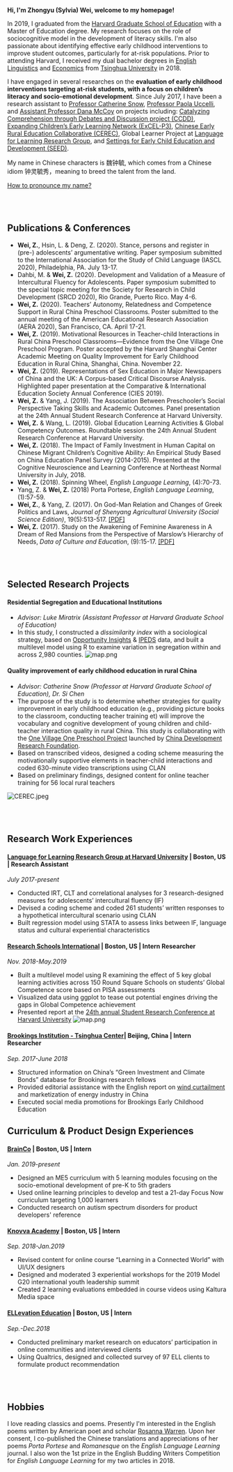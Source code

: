 **Hi, I'm Zhongyu (Sylvia) Wei, welcome to my homepage!**

In 2019, I graduated from the [Harvard Graduate School of Education](https://www.gse.harvard.edu/) with a Master of Education degree. My research focuses on the role of sociocognitive model in the development of literacy skills. I'm also passionate about identifying effective early childhood interventions to improve student outcomes, particularly for at-risk populations. Prior to attending Harvard, I received my dual bachelor degrees in [English Linguistics](http://www.wwx.tsinghua.edu.cn/publish/fdllen/index.html) and [Economics](http://www.sem.tsinghua.edu.cn/en/) from [Tsinghua University](http://www.tsinghua.edu.cn/publish/thu2018en/) in 2018.

I have engaged in several researches on the **evaluation of early childhood interventions targeting at-risk students, with a focus on children’s literacy and socio-emotional development**. Since July 2017, I have been a research assistant to [Professor Catherine Snow](https://www.researchgate.net/profile/Catherine_Snow), [Professor Paola Uccelli](https://www.researchgate.net/profile/Paola_Uccelli), and [Assistant Professor Dana McCoy](https://www.researchgate.net/profile/Dana_Mccoy) on projects including: [Catalyzing Comprehension through Debates and Discussion project (CCDD)](https://ccdd.serpmedia.org/), [Expanding Children’s Early Learning Network (ExCEL-P3)](https://www.mdrc.org/project/expanding-children-s-early-learning-excel-network), [Chinese Early Rural Education Collaborative (CEREC)](https://www.researchgate.net/project/Quality-improvement-of-early-childhood-education-in-rural-China), Global Learner Project at [Language for Learning Research Group](https://projects.iq.harvard.edu/uccelli), and [Settings for Early Child Education and Development (SEED)](https://seed.gse.harvard.edu/). 

My name in Chinese characters is 魏钟毓, which comes from a Chinese idiom 钟灵毓秀，meaning to breed the talent from the land. 

[How to pronounce my name?](http://text-to-speech.imtranslator.net/speech.asp)

<br><br>

## Publications & Conferences
-	**Wei, Z.**, Hsin, L. & Deng, Z. (2020). Stance, persons and register in (pre-) adolescents’ argumentative writing. Paper symposium submitted to the International Association for the Study of Child Language (IASCL 2020), Philadelphia, PA. July 13-17.
- Dahbi, M. & **Wei, Z.** (2020). Development and Validation of a Measure of Intercultural Fluency for Adolescents. Paper symposium submitted to the special topic meeting for the Society for Research in Child Development (SRCD 2020), Rio Grande, Puerto Rico. May 4-6.
-	**Wei, Z.** (2020). Teachers’ Autonomy, Relatedness and Competence Support in Rural China Preschool Classrooms. Poster submitted to the annual meeting of the American Educational Research Association (AERA 2020), San Francisco, CA. April 17-21.
-	**Wei, Z.** (2019). Motivational Resources in Teacher-child Interactions in Rural China Preschool Classrooms—Evidence from the One Village One Preschool Program. Poster accepted by the Harvard Shanghai Center Academic Meeting on Quality Improvement for Early Childhood Education in Rural China, Shanghai, China. November 22.
-	**Wei, Z.** (2019). Representations of Sex Education in Major Newspapers of China and the UK: A Corpus-based Critical Discourse Analysis. Highlighted paper presentation at the Comparative & International Education Society Annual Conference (CIES 2019).
- **Wei, Z.** & Yang, J. (2019). The Association Between Preschooler’s Social Perspective Taking Skills and Academic Outcomes. Panel presentation at the 24th Annual Student Research Conference at Harvard University.
- **Wei, Z.** & Wang, L. (2019). Global Education Learning Activities & Global Competency Outcomes. Roundtable session the 24th Annual Student Research Conference at Harvard University.
-	**Wei, Z.** (2018). The Impact of Family Investment in Human Capital on Chinese Migrant Children’s Cognitive Ability: An Empirical Study Based on China Education Panel Survey (2014-2015). Presented at the Cognitive Neuroscience and Learning Conference at Northeast Normal University in July, 2018.
-	**Wei, Z.** (2018). Spinning Wheel, _English Language Learning_, (4):70-73.
- Yang, Z. & **Wei, Z.** (2018) Porta Portese, _English Language Learning_, (1):57-59.
-	**Wei, Z.**, & Yang, Z. (2017). On God-Man Relation and Changes of Greek Politics and Laws, _Journal of Shenyang Agricultural University (Social Science Edition)_, 19(5):513-517. [[PDF]](Sylviawzy.github.io/assets/files/CNKI论神人关系与古希腊城邦政制法律的演变.pdf)
-	**Wei, Z.** (2017). Study on the Awakening of Feminine Awareness in A Dream of Red Mansions from the Perspective of Marslow’s Hierarchy of Needs, _Data of Culture and Education_, (9):15-17. [[PDF]](Sylviawzy.github.io/assets/files/从马斯洛需求层次理论看_红楼梦_中女性自我意识的觉醒_魏钟毓.pdf)

<br><br>
<div id = "projects"></div>

## Selected Research Projects

#### Residential Segregation and Educational Institutions 
- _Advisor: Luke Miratrix (Assistant Professor at Harvard Graduate School of Education)_
- In this study, I constructed a _dissimilarity index_ with a sociological strategy, based on [Opportunity Insights](https://opportunityinsights.org/) & [IPEDS](https://nces.ed.gov/ipeds/) data, and built a multilevel model using R to examine variation in segregation within and across 2,980 counties.
![map.png](Sylviawzy.github.io/assets/img/map.png)

#### Quality improvement of early childhood education in rural China
- _Advisor: Catherine Snow (Professor at Harvard Graduate School of Education), Dr. Si Chen_
- The purpose of the study is to determine whether strategies for quality improvement in early childhood education (e.g., providing picture books to the classroom, conducting teacher training et) will improve the vocabulary and cognitive development of young children and child-teacher interaction quality in rural China. This study is collaborating with the [One Village One Preschool Project](http://www.cdrf.org.cn/hcyey/index.jhtml) launched by [China Development Research Foundation](http://www.cdrf.org.cn/).
- Based on transcribed videos, designed a coding scheme measuring the motivationally supportive elements in teacher-child interactions and coded 630-minute video transcriptions using CLAN
- Based on preliminary findings, designed content for online teacher training for 56 local rural teachers

![CEREC.jpeg](Sylviawzy.github.io/assets/img/CEREC.jpeg)

<br><br>

## Research Work Experiences

#### [Language for Learning Research Group at Harvard University](https://projects.iq.harvard.edu/uccelli) | Boston, US | Research Assistant	
_July 2017-present_
-	Conducted IRT, CLT and correlational analyses for 3 research-designed measures for adolescents’ intercultural fluency (IF)
-	Devised a coding scheme and coded 261 students’ written responses to a hypothetical intercultural scenario using CLAN
-	Built regression model using STATA to assess links between IF, language status and cultural experiential characteristics

#### [Research Schools International](https://researchschools-international-cmna.squarespace.com/) | Boston, US | Intern Researcher	
_Nov. 2018-May.2019_
-	Built a multilevel model using R examining the effect of 5 key global learning activities across 150 Round Square Schools on students’ Global Competence score based on PISA assessments
-	Visualized data using ggplot to tease out potential engines driving the gaps in Global Competence achievement
-	Presented report at the [24th annual Student Research Conference at Harvard University](https://src.gse.harvard.edu/)
![map.png](Sylviawzy.github.io/assets/img/GCscale.png)

#### [Brookings Institution - Tsinghua Center](https://www.brookings.edu/center/brookings-tsinghua-center/)| Beijing, China | Intern Researcher	
_Sep. 2017-June 2018_
-	Structured information on China’s “Green Investment and Climate Bonds” database for Brookings research fellows
-	Provided editorial assistance with the English report on [wind curtailment](https://www.brookings.edu/wp-content/uploads/2018/03/wind-curtailment-in-china-and-lessons-from-the-united-states1.pdf) and marketization of energy industry in China
-	Executed social media promotions for Brookings Early Childhood Education


## Curriculum & Product Design Experiences

#### [BrainCo](https://www.brainco.tech/)  | Boston, US | Intern	
_Jan. 2019-present_
- Designed an ME5 curriculum with 5 learning modules focusing on the socio-emotional development of pre-K to 5th graders
- Used online learning principles to develop and test a 21-day Focus Now curriculum targeting 1,000 learners
-	Conducted research on autism spectrum disorders for product developers' reference


#### [Knovva Academy](https://www.knovva.com/) | Boston, US | Intern
_Sep. 2018-Jan.2019_
-	Revised content for online course “Learning in a Connected World” with UI/UX designers 
- Designed and moderated 3 experiential workshops for the 2019 Model G20 international youth leadership summit
- Created 2 learning evaluations embedded in course videos using Kaltura Media space


#### [ELLevation Education](https://ellevationeducation.com/home/default) | Boston, US | Intern
_Sep.-Dec.2018_
-	Conducted preliminary market research on educators’ participation in online communities and interviewed clients
-	Using Qualtrics, designed and collected survey of 97 ELL clients to formulate product recommendation

<br><br>


## Hobbies

I love reading classics and poems. Presently I'm interested in the English poems written by American poet and scholar [Rosanna Warren](http://www.rosannawarren.com/). Upon her consent, I co-published the Chinese translations and appreciations of her poems _Porta Portese_ and _Romanesque_ on the _English Language Learning_ journal. I also won the 1st prize in the English Budding Writers Competition for _English Language Learning_ for my two articles in 2018.


<!---
```markdown
Syntax highlighted code block

# Header 1
## Header 2
### Header 3

- Bulleted
- List

1. Numbered
2. List

**Bold** and _Italic_ and `Code` text

[Link](url) and ![Image](src)
```
-->
